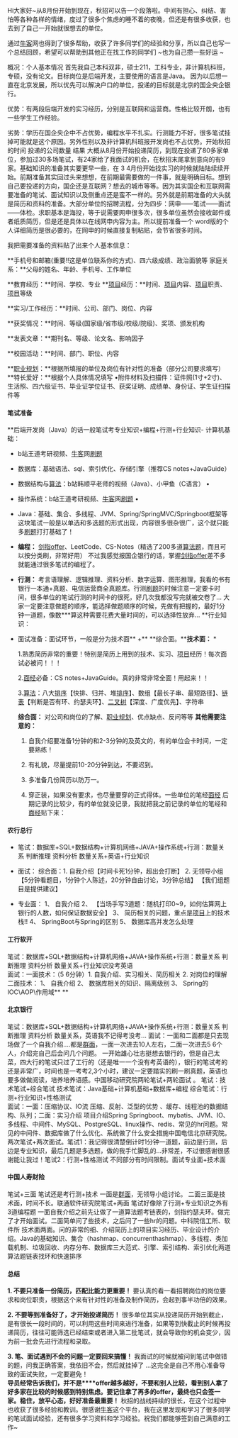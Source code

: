 Hi大家好~从8月份开始到现在，秋招可以告一个段落啦。中间有担心、纠结、害怕等各种各样的情绪，度过了很多个焦虑的睡不着的夜晚，但还是有很多收获，也去到了自己一开始就很想去的单位。 

 通过[牛客]()网也得到了很多帮助，收获了许多同学们的经验和分享，所以自己也写一个总结回顾，希望可以帮助到其他正在找工作的同学们 ~也为自己攒一些好运 ~ 

概况：个人基本情况   首先我自己本科双非，硕士211，工科专业，非计算机科班，专硕，没有论文。目标岗位是后端开发，主要使用的语言是Java。   因为以后想一直在北京发展，所以优先可以解决户口的单位，投递的目标就是北京的国企央企银行。   

优势：有两段后端开发的实习经历，分别是互联网和运营商。性格比较开朗，也有一些学生工作经验。        

劣势：学历在国企央企中不占优势，编程水平不扎实。行测能力不好，很多笔试挂掉可能就是这个原因。另外性别以及非计算机科班报开发岗也不占优势。开始秋招的时间 投递的公司数量 结果      大概从8月份开始投递简历，到现在投递了80多家单位，参加过30多场笔试，有24家给了我面试的机会，在秋招末尾拿到意向的有9家。基础知识的准备其实要更早一些，在  3 4月份开始找实习的时候就陆陆续续开始。前期准备其实回过头来想想，在前期最需要做的一件事，就是明确目标。想到自己要投递的方向，国企还是互联网？想去的城市等等。因为其实国企和互联网需要准备的笔试、面试知识以及侧重点还是蛮不一样的。另外就是前期准备的大头就是简历和资料的准备。大部分单位的招聘流程，分为四步：网申——笔试——面试——体检。求职基本是海投，等于说需要网申很多次，很多单位虽然会接收邮件或者纸质简历，但是还是具体以在线网申内容为主。所以提前准备一个 word版的个人详细简历是很必要的，在网申的时候直接复制粘贴，会节省很多时间。

我把需要准备的资料贴了出来个人基本信息：

**手机号和邮箱(重要!!这是单位联系你的方式)、四六级成绩、政治面貌等 家庭关系：**父母的姓名、年龄、手机号、工作单位       

**教育经历：**时间、学校、专业  **[项目]()经历：**时间、[项目]()内容、[项目]()职责、[项目]()等级 

**实习/工作经历：**时间、公司、部门、岗位、内容

**获奖情况：**时间、等级(国家级/省市级/校级/院级)、奖项、颁发机构       

**发表文章：**期刊名、等级、论文名、影响因子       

**校园活动：**时间、部门、职位、内容      

 **[职业规划]()：**根据所填报的单位及岗位有针对性的准备（部分公司要求填写）       **特长爱好：**根据个人具体情况填写            •附件材料及扫描件：证件照(1寸+2寸)、生活照、四六级证书、毕业证学位证书、获奖证明、成绩单、身份证、学生证扫描件等                     

 #### 笔试准备       

**后端开发岗（Java）的话一般笔试考专业知识+编程+行测+行业知识- 计算机基础：

- b站王道考研视频、[牛客]()网[刷题]()                   

- 数据库：基础语法、sql、索引优化、存储引擎（推荐CS notes+JavaGuide）                  

- 数据结构与[算法]()：b站韩顺平老师的视频（Java）、小甲鱼（C语言）                   •

- 操作系统：b站王道考研视频、[牛客]()网[刷题]()                   •

- Java：基础、集合、多线程、JVM、Spring/SpringMVC/Springboot框架等这块笔试一般是以单选和多选题的形式出现，内容很多很杂很广，这个就只能多[刷题]()打打基础了！                

- **编程：**      [剑指offer]()、LeetCode、CS-Notes（精选了200多道[算法题]()，而且可以按分类刷，非常好用）                   不过我感觉报国企银行的话，掌握[剑指offer]()差不多就能通过很多笔试的编程了。                   

- **行测：**      考言语理解、逻辑推理、资料分析、数字运算、图形推理，我看的书有银行一本通+真题、电信运营商全真题库。行测[刷题]()的时候注意一定要卡时间，很多单位的笔试行测的时间卡的很死，好几次我都没写完就被交卷了... 大家一定要注意做题的顺序，能选择做题顺序的时候，先做有把握的，最好1分钟一道题，像数***算这种需要花费大量时间的，可以选择性放弃... **行业知识：

- 面试准备：面试环节，一般是分为技术面** +** **综合面。****技术面：** *

  1.熟悉简历非常的重要！特别是简历上用到的技术、实习、[项目]()经历！每次面试必被问！！！                   

  2.[面经]()必备：CS notes+JavaGuide。真的非常非常全面！用起来！！                   

  3.[算法]()：八大[排序]()【快排、归并、堆[排序]()】、数组【最长子串、最短路径】、[链表]()【判断是否有环、约瑟夫环】、[二叉树]()【深度、广度优先】、字符串             

  **综合面：** 对公司和岗位的了解、[职业规划]()、优点缺点、反问等等        **其他需要注意的：**              

  1. 自我介绍要准备1分钟的和2-3分钟的及英文的，有的单位会卡时间，一定要熟练！                  
  2. 有礼貌，尽量提前10-20分钟到达，不要迟到。                  

  3. 多准备几份简历以防万一。                   

  4. 穿正装，如果没有要求，也尽量要穿的正式得体。一些单位的笔经[面经]() 后期记录的比较少，有的单位就没记录，我就把我之前记录的单位的笔经和[面经]()贴下来：

#### 农行总行 

- 笔试：数据库+SQL+数据结构+计算机网络+JAVA+操作系统+行测：数量关系  判断推理 资料分析 数量关系+英语+行业知识   
  
- 面试：   综合面：1.   自我介绍【时间卡死1分钟，超出会打断】   2.   无领导小组【5分钟看题目，1分钟个人陈述，20分钟自由讨论，3分钟总结】   【我们组题目是提供建议】      
  
- 专业面：    1、 自我介绍    2、 【当场手写3道题：随机打印0~9，如何估算网上银行的人数，如何保证数据安全】   3、 简历相关的问题，重点是[项目]()上的技术栈!!   4、 SpringBoot与Spring的区别   5、 数据库高并发怎么处理   

####  工行软开   

笔试：数据库+SQL+数据结构+计算机网络+JAVA+操作系统+行测：数量关系  判断推理 资料分析 数量关系+行业知识没考英语   
面试：一面技术：（5 6分钟）1.   自我介绍、实习相关、简历相关   2.   对岗位的理解   
     二面技术：   1、 自我介绍   2、 数据库相关的知识、隔离级别   3、 Spring的IOC\AOP\作用域\**  **
#### 北京银行
笔试：数据库+SQL+数据结构+计算机网络+JAVA+操作系统+行测：数量关系  判断推理 资料分析 数量关系，英语我不记得考没考...
面试：一面和二面都是只去现场做了一个自我介绍....都是[群面]()，一面一次进去10人左右，二面一次进去5 6个人，介绍完自己后会问几个问题。
一开始雄心壮志挺想去银行的，但是自己太菜，四大行的笔试只过了工行的（还是唯一一个没有考英语的），银行的笔试考的还是非常广，时间也是一考考2,3个小时，建议一定要踏实的刷一刷真题，英语也要多做做阅读，培养培养语感。中国移动研究院两轮笔试+两轮面试 。
笔试：技术笔试+综合笔试   技术笔试：Java基础+计算机基础+数据库+编程   综合笔试：行测+行业知识+性格测试  
面试：一面：压缩协议、IO流 压缩、反射、泛型的优势 、缓存、线程池的数据结构、队列；二面：实习介绍 项目介绍Spring Springboot、mybatis、JVM、IO、多线程、中间件、MySQL、PostgreSQL、linux操作、redis、常见的hr问题。常见的中间件、数据库做了什么优化、系统做了什么安全措施中国电信北京研究院。两次笔试+两次面试。笔试1：我记得很清楚倒计时1分钟一道题，前边是行测，后边是专业知识，最后几题是多选题，做的我手忙脚乱的...非常差，不过很感谢很感谢能让我过！笔试2：行测+性格测试 不同部分有时间限制。面试专业面+技术面                         

#### 中国人寿财险 
笔试+三面
笔试还是考行测+技术
一面是[群面]()，无领导小组讨论。
二面三面是技术面，时间不长。联通软件研究院笔试+两面                   笔试好像除了行测+专业知识之外有3道编程题                            一面自我介绍之前先让做了一道算法题考链表的，剑指约瑟夫环。做完了才开始面试。二面简单问了些技术，之后问了一些hr的问题。中科院信工所、软件所  技术面两面。问的非常的细、介绍简历上的项目实习经历、毕业设计的介绍。Java的基础知识、集合（hashmap、concurrenthashmap）、多线程、类加载机制、垃圾回收、内存分布、数据库三大范式、引擎、索引结构、索引优化两道算法题链表找环和快速排序
#### 总结         
**1. 不要只准备一份简历，匹配比能力更重要！**         要认真的看一看招聘岗位的岗位要求和岗位职责，根据这个来有针对性的准备及制作简历，会起到事半功倍的效果。         

**2. 不要等到准备好了，才开始投递简历！**         很多单位其实从投递简历开始到截止，是有很长一段时间的，可以利用这些时间来进行准备，如果等到快截止的时候再投递简历，往往可能筛选已经结束或者进入第二批笔试，就会导致你的机会变少，因为前一批会先进行流程和录取。         

**3. 笔、面试遇到不会的问题一定要回来搞懂！**                我面试的时候就被问到笔试中做错的题，问我正确答案，我依旧不会，然后就挂掉了       …这完全是自己不用心准备导致的面试失败，一定要避免！                      
**导员经常告诉我们，并不是****offer越多越好，不要和别人比较，看到别人拿了好多家在比较的时候感到特别焦虑。要记住拿了再多的offer，最终也只会签一家。稳住，放平心态，好好准备最重要！**        秋招的战线持续的很长，在这个过程中也收获了很多经验和教训。很感谢[牛客]()这个平台，我在这里发现和学习了很多同学的笔试面试经验，还有很多学习资料和学习经验。祝我们都能够签到自己满意的工作~